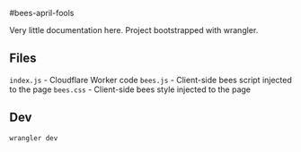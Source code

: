 #bees-april-fools

Very little documentation here. Project bootstrapped with wrangler.

## Files
`index.js` - Cloudflare Worker code
`bees.js` - Client-side bees script injected to the page
`bees.css` - Client-side bees style injected to the page

## Dev
`wrangler dev`